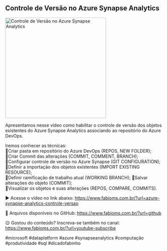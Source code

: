 ## Controle de Versão no Azure Synapse Analytics

<img src="https://fabioms.com.br//uploads/youtube/Oog4lmPIN3M.png" alt="Controle de Versão no Azure Synapse Analytics" title="Azure Synapse Analytics" width="320"/>

Apresentamos nesse vídeo como habilitar o controle de versão dos objetos existentes do Azure Synapse Analytics associando ao repositório do Azure DevOps.

Iremos conhecer as técnicas:  
🔹Criar pasta em repositório do Azure DevOps (REPOS, NEW FOLDER);  
🔹Criar Commit das alterações (COMMIT, COMMENT, BRANCH);  
🔹Configurar controle de versão no Azure Synapse (GIT CONFIGURATION);  
🔹Definir a importação dos objetos existentes (IMPORT EXISTING RESOURCE);  
🔹Definir ramificação de trabalho atual (WORKING BRANCH);
🔹Salvar alterações do objeto (COMMIT);  
🔹Visualizar os objetos e suas alterações (REPOS, COMPARE, COMMITS).  

▶️ Acesse o vídeo no link abaixo:
https://www.fabioms.com.br/?url=azure-synapse-analytics-controle-versao

📁 Arquivos disponíveis no GitHub:
https://www.fabioms.com.br/?url=github

😉 Gostou do conteúdo? Inscreva-se também no canal:
https://www.fabioms.com.br/?url=youtube-subscribe

#microsoft #dataplatform #azure #synapseanalytics #computação #produtividade #sql #dicadofabinho 